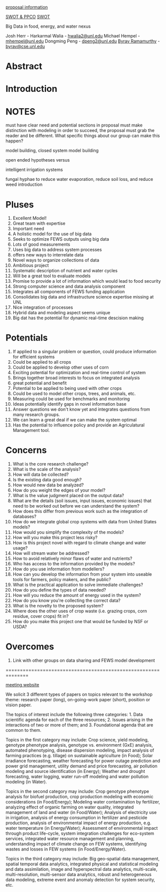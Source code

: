 [proposal information](http://www.nsf.gov/pubs/2016/nsf16524/nsf16524.htm)

[SWOT & PPCO](https://rapidbi.com/swot-and-ppco/)
[SWOT](https://rapidbi.com/swotanalysis/)

Big Data in food, energy, and water nexus

Josh Herr - 
Harkarmal Walia - hwalia2@unl.edu
Michael Hempel - mhempel@unl.edu
Dongming Peng - dpeng2@unl.edu
[Byrav Ramamurthy](http://cse.unl.edu/~byrav/) - byrav@cse.unl.edu

Abstract
========

Introduction
============

NOTES
=====
must have clear need and potential sections in proposal
must make distinction with modeling
in order to succeed, the proposal must grab the reader and be different.  What specific things about our group can make this happen?

model building, closed system model building

open ended hypotheses versus

intelligent irrigation systems

fungal hyphae to reduce water evaporation, reduce soil loss, and reduce weed introduction

Pluses
======
1. Excellent Model!
2. Great team with expertise
3. Important need
4. A holistic model for the use of big data
5. Seeks to optimize FEWS outputs using big data
6. Lots of good measurements
7. Uses big data to address system processes
8. offers new ways to interrelate data
9. Novel ways to organize collections of data
10. Ambitious project
11. Systematic description of nutrient and water cycles
12. Will be a great tool to evaluate models
13. Promise to provide a lot of information which would lead to food security
14. Strong computer science and data analysis component
15. Integrates all components of FEWS funding application
16. Consolidates big data and infrastructure science expertise missing at UNL
17. Nice integration of processes
18. Hybrid data and modeling aspect seems unique
19. Big dat has the potential for dynamic real-time descision making

Potentials
==========
1. If applied to a singular problem or question, could produce information for efficient systems
2. Could be applied to all crops
3. Could be applied to develop other uses of corn
4. Exciting potential for optimization and real-time control of system
5. Brings together broad interests to focus on integrated analysis
6. great potential and benefit
7. Potential to be applied to being used with other crops
8. Could be used to model other crops, trees, and animals, etc.
9. Measuring could be used for benchmarks and monitoring
10. Ideas potentially identify gaps in novel information base
11. Answer questions we don't know yet and integrates questions from many research groups.
12. We can learn a great deal if we can make the system optimal
13. Has the potential to influence policy and provide an Agriculatural Management tool.

Concerns
========
1. What is the core research challenge?
2. What is the scale of the analysis?
3. How will data be collected?
4. Is the existing data good enough?
5. How would new data be analyzed?
6. How do you weight the edges of your model?
7. What is the value judgment placed on the output data?
8. What are the details (soil issues, input issues, economic issues) that need to be worked out before we can understand the system?
9. How does this differ from previous work such as the integration of databases?
10. How do we integrate global crop systems with data from United States models?
11. How would you simplify the complexity of the models?
12. How will you make this project less risky?
13. How is this project novel with regard to climate change and water usage?
14. How will stream water be addressed?
15. How to avoid relatively minor flaws of water and nutrients?
16. Who has access to the information provided by the models?
17. How do you use information from modellers?
18. How can you develop the information from your system into useable tools for farmers, policy makers, and the public?
19. What is the practical application to solve immediate challenges?
20. How do you define the types of data needed?
21. How will you reduce the amount of energy used in the system?
22. How do you know you're collecting the correct data?
23. What is the novelty to the proposed system?
24. Where does the other uses of crop waste (i.e. grazing crops, corn residue, cover crops) fit in?
25. How do you make this project one that would be funded by NSF or USDA?

Overcomes
=========
1. Link with other groups on data sharing and FEWS model development


==============================================================

[meeting website](https://sites.google.com/site/2016dsfew/)

We solicit 3 different types of papers on topics relevant to the workshop theme: research paper (long), on-going-work paper (short), position or vision paper.

The topics of interest include the following three categories: 1. Data scientific agenda for each of the three resources; 2. Issues arising in the interactions of two or more of them; and 3. Foundational agenda that are common to them.

Topics in the first category may include: Crop science, yield modeling, genotype phenotype analysis, genotype vs. environment (GxE) analysis, automated phenotyping, disease dispersion modeling, impact analysis of farming practices (e.g. tillage) on sustainable agriculture (in Food); Solar irradiance forecasting, weather forecasting for power outage prediction and power grid management, utility demand and price forecasting, air pollution modeling and source identification (in Energy); Weather and drought forecasting, water logging, water run-off modeling and water pollution modeling (in Water).

Topics in the second category may include: Crop genotype phenotype analysis for biofuel production, crop production modeling with economic considerations (in Food/Energy); Modeling water contamination by fertilizer, analyzing effect of organic farming on water quality, integrated management of land and water (in Food/Water); Analysis of electricity use in irrigation, analysis of energy consumption in fertilizer and pesticide production, analysis of environmental impact of energy production, e.g. water temperature (in Energy/Water); Assessment of environmental impact through product life-cycle, system integration challenges for eco-system services, integrated water resource management and planning, understanding impact of climate change on FEW systems, identifying wastes and losses in FEW systems (in Food/Energy/Water).

Topics in the third category may include: Big geo-spatial data management, spatial temporal data analytics, integrated physical and statistical modeling and data assimilation, image and hyperspectral data analytics, multi-scale, multi-resolution, multi-sensor data analytics, robust and heterogeneous data modeling, extreme event and anomaly detection for system security, etc.



